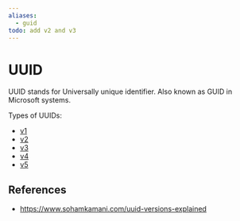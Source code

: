 ```yaml
---
aliases:
  - guid
todo: add v2 and v3
---
```


# UUID

UUID stands for Universally unique identifier. Also known as GUID in Microsoft systems.

Types of UUIDs:

- [v1](/uuid/v1)
- [v2](/uuid/v2)
- [v3](/uuid/v3)
- [v4](/uuid/v4)
- [v5](/uuid/v5)

## References

- https://www.sohamkamani.com/uuid-versions-explained
